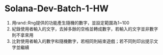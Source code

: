 # Solana-Dev-Batch-1-HW
1. 用rand::Rng提供的功能產生隨機的數字，並設定範圍為1~100
2. 紀錄使用者輸入的文字，去掉多餘的空格並轉成數字，若輸入的文字並非數字則不拿來用
3. 比對使用者輸入的數字和隨機數字，若相同則結束遊戲；若不同則印出提示文字並繼續